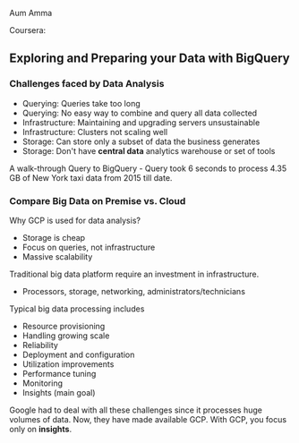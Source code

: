 Aum Amma

Coursera: 

## Exploring and Preparing your Data with BigQuery

### Challenges faced by Data Analysis
- Querying: Queries take too long
- Querying: No easy way to combine and query all data collected
- Infrastructure: Maintaining and upgrading servers unsustainable
- Infrastructure: Clusters not scaling well
- Storage: Can store only a subset of data the business generates
- Storage: Don't have <b>central data</b> analytics warehouse or set of tools

A walk-through Query to BigQuery - Query took 6 seconds to process 4.35 GB of New York taxi data from 2015 till date.

### Compare Big Data on Premise vs. Cloud
Why GCP is used for data analysis?
- Storage is cheap
- Focus on queries, not infrastructure
- Massive scalability

Traditional big data platform require an investment in infrastructure.
- Processors, storage, networking, administrators/technicians

Typical big data processing includes
- Resource provisioning
- Handling growing scale
- Reliability
- Deployment and configuration
- Utilization improvements
- Performance tuning
- Monitoring
- Insights (main goal)

Google had to deal with all these challenges since it processes huge volumes of data. Now, they have made available GCP. With GCP, you focus only on <b>insights</b>.



